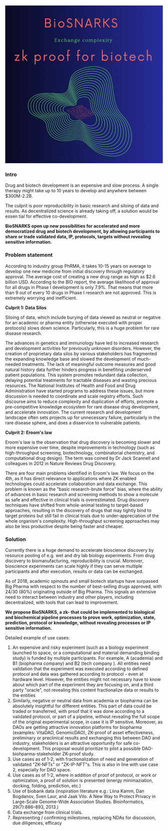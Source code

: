 ![Alt text](biosnarks.png?raw=true)
### **Intro**

Drug and biotech development is an expensive and slow process. A single therapy might take up to 10 years to develop and anywhere between $300M-2.2B. 

The culprit is poor reproducibility in basic research and siloing of data and results. As decentralized science is  already taking off, a solution would be essen
tial for effective co-development. 

**BioSNARKS open up new possibilities for accelerated and more democratized drug and biotech development, by allowing participants to share or trade validated data, IP, protocols, targets without revealing sensitive information.**

### **Problem statement**

According to industry group PhRMA, it takes 10-15 years on average to develop one new medicine from initial discovery through regulatory approval. The average cost of creating a new drug range as high as $2.6 billion USD. According to the BIO report, the average likelihood of approval for all drugs in Phase I development is only 7.9%. That means that more than 9 out of every 10 drugs in Phase I research are not approved. This is extremely worrying and inefficient.

**Culprit 1: Data Silos**

Siloing of data, which include burying of data viewed as neutral or negative for an academic or pharma entity (otherwise executed with proper protocols) slows down science. Particularly, this is a huge problem for rare disease research.

The advances in genetics and immunology have led to increased research and development activities for previously unknown disorders. However, the creation of proprietary data silos by various stakeholders has fragmented the expanding knowledge base and slowed the development of much-needed treatments. The lack of meaningful outcome measures and good natural history data further hinders progress in benefiting underserved patient populations. This system promotes redundant data collection, delaying potential treatments for tractable diseases and wasting precious resources. The National Institutes of Health and Food and Drug Administration have started programs to address these issues, but more discussion is needed to coordinate and scale registry efforts. Such discourse aims to reduce complexity and duplication of efforts, promote a pre-competitive knowledge ecosystem for rare disease drug development, and accelerate innovation. The current research and development landscape often sets projects up for unnecessary failure, particularly in the rare disease sphere, and does a disservice to vulnerable patients.

**Culprit 2: Eroom's law**

Eroom's law is the observation that drug discovery is becoming slower and more expensive over time, despite improvements in technology (such as high-throughput screening, biotechnology, combinatorial chemistry, and computational drug design). The term was coined by Dr Jack Scannell and colleagues in 2012 in Nature Reviews Drug Discovery.

There are four main problems identified in Eroom's law. We focus on the 4th, as it has direct relevance to applications where ZK enabled technologies could accelerate collaboration and data exchange. This problem is known as the "basic research-brute force" bias, where the ability of advances in basic research and screening methods to show a molecule as safe and effective in clinical trials is overestimated. Drug discovery techniques have shifted from whole-animal testing to target-based approaches, resulting in the discovery of drugs that may tightly bind to target proteins but still fail in clinical trials due to under-appreciation of the whole organism's complexity. High-throughput screening approaches may also be less productive despite being faster and cheaper.

### **Solution**

Currently there is a huge demand to accelerate bioscience discovery by resource pooling of e.g. wet and dry lab biology experiments. From drug discovery to biomanufacturing, reproducibility is crucial. Moreover, bioscience experiments can scale highly if they can serve multiple participants and after execution, results or data can be exchanged.

As of 2018, academic spinouts and small biotech startups have surpassed Big Pharma with respect to the number of best-selling drugs approved, with 24/30 (80%) originating outside of Big Pharma. This signals an extensive need to interact between industry and other players, including decentralized, with tools that can lead to improvement.

**We propose BioSNARKS, a zk- that could be implemented to biological and biochemical pipeline processes to prove work, optimization, state, prediction, protocol or knowledge, without revealing processes or IP sensitive information.**

Detailed example of use cases:

1. An expensive and risky experiment (such as a biology experiment launched to space, or a computational and material demanding binding study) is funded by multiple participants. For example, A (academia) and B1 (biopharma company) and B2 (tech company ). All entities need validation that the experiment was executed according to defined protocol and data was gathered according to protocol - even at hardware level. However, the entities might not necessary have to know about which part of the experiment they are focusing on, and a third party "oracle", not revealing this content fractionalize data or results to the entities
2. Similarly, negative or neutral data from academia or biopharma can be absolutely insightful for different entities. This part of data could be traded or transferred, with proof that it was done according to a validated protocol, or part of a pipeline, without revealing the full scope of the original experimental scope, in case it is IP sensitive. Moreover, as DAOs are getting attractive innovation platforms for biopharma (examples: VitaDAO, GenomicDAO), ZK-proof of asset effectiveness, preliminary or preclinical results and exchanging this between DAO and industry, stakeholders is an attractive opportunity for safe co-development. This proposal would prioritize to pilot a possible DAO-biohparma-stakeholder ZK-proof study.
3. Use cases as of 1-2, with fractionalization of need and generation of validated "ZK-NFTs" or "ZK-IP-NFT"s. This is also in line with use case 2, especially for DAO space.
4. Use cases as of 1-2, where in addition of proof of protocol, or work or optimization, a proof of solution is presented (energy minimaziation, docking, folding, prediction, etc.)
5. Use of biobank data (inspiration literature e.g.: Liina Kamm, Dan Bogdanov, Sven Laur, and Jaak Vilo. A New Way to Protect Privacy in Large-Scale Genome-Wide Association Studies. Bioinformatics, 29(7):886–893, 2013.)
6. Data exchange from clinical trials.
7. Representing / confirming milestones, replacing NDAs for discussion, due diligences, efficacy
